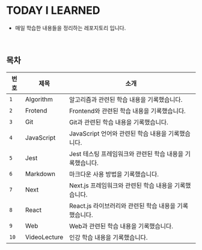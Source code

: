 # TODAY I LEARNED

- 매일 학습한 내용들을 정리하는 레포지토리 입니다.

<br>

## 목차

| 번호 | 제목         | 소개                                                      |
| ---- | ------------ | --------------------------------------------------------- |
| `1`  | Algorithm    | 알고리즘과 관련된 학습 내용을 기록했습니다.               |
| `2`  | Frotend      | Frontend와 관련된 학습 내용을 기록했습니다.               |
| `3`  | Git          | Git과 관련된 학습 내용을 기록했습니다.                    |
| `4`  | JavaScript   | JavaScript 언어와 관련된 학습 내용을 기록했습니다.        |
| `5`  | Jest         | Jest 테스팅 프레임워크와 관련된 학습 내용을 기록했습니다. |
| `6`  | Markdown     | 마크다운 사용 방법을 기록했습니다.                        |
| `7`  | Next         | Next.js 프레임워크와 관련된 학습 내용을 기록했습니다.     |
| `8`  | React        | React.js 라이브러리와 관련된 학습 내용을 기록했습니다.    |
| `9`  | Web          | Web과 관련된 학습 내용을 기록했습니다.                    |
| `10` | VideoLecture | 인강 학습 내용을 기록했습니다.                            |
